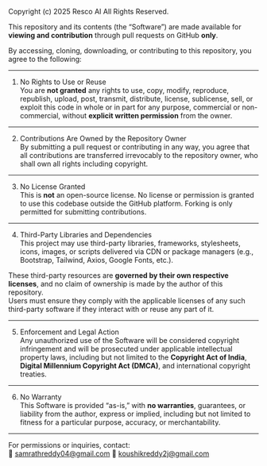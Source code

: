 Copyright (c) 2025 Resco AI
All Rights Reserved.

This repository and its contents (the “Software”) are made available for **viewing and contribution** through pull requests on GitHub **only**.

By accessing, cloning, downloading, or contributing to this repository, you agree to the following:

---

1. No Rights to Use or Reuse  
You are **not granted** any rights to use, copy, modify, reproduce, republish, upload, post, transmit, distribute, license, sublicense, sell, or exploit this code in whole or in part for any purpose, commercial or non-commercial, without **explicit written permission** from the owner.

---

2. Contributions Are Owned by the Repository Owner  
By submitting a pull request or contributing in any way, you agree that all contributions are transferred irrevocably to the repository owner, who shall own all rights including copyright.

---

3. No License Granted  
This is **not** an open-source license. No license or permission is granted to use this codebase outside the GitHub platform. Forking is only permitted for submitting contributions.

---

4. Third-Party Libraries and Dependencies  
This project may use third-party libraries, frameworks, stylesheets, icons, images, or scripts delivered via CDN or package managers (e.g., Bootstrap, Tailwind, Axios, Google Fonts, etc.).

These third-party resources are **governed by their own respective licenses**, and no claim of ownership is made by the author of this repository.  
Users must ensure they comply with the applicable licenses of any such third-party software if they interact with or reuse any part of it.

---

5. Enforcement and Legal Action  
Any unauthorized use of the Software will be considered copyright infringement and will be prosecuted under applicable intellectual property laws, including but not limited to the **Copyright Act of India**, **Digital Millennium Copyright Act (DMCA)**, and international copyright treaties.

---

6. No Warranty  
This Software is provided “as-is,” with **no warranties**, guarantees, or liability from the author, express or implied, including but not limited to fitness for a particular purpose, accuracy, or merchantability.

---

For permissions or inquiries, contact:  
📧 samrathreddy04@gmail.com
📧 koushikreddy2j@gmail.com
